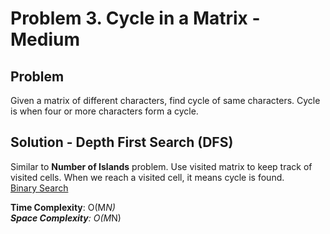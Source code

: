 # Problem 3. Cycle in a Matrix - Medium

## Problem
Given a matrix of different characters, find cycle of same characters. Cycle is when four or more characters form a cycle.

## Solution - Depth First Search (DFS)
Similar to **Number of Islands** problem. Use visited matrix to keep track of visited cells. When we reach a visited cell, it means cycle is found. <br />
[Binary Search](https://github.com/jecjung520/Algorithm/blob/main/Two%20Pointers/Pair%20with%20Target%20Sum%20-%20Easy/targetSum1.cc)

**Time Complexity**: O(M*N) <br />
**Space Complexity**: O(M*N)